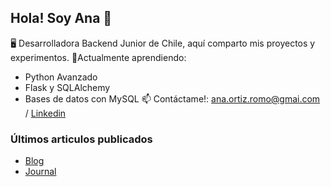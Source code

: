 ## Hola! Soy Ana 👋
🖥️ Desarrolladora Backend Junior de Chile, aquí comparto mis proyectos y experimentos. 
🌱Actualmente aprendiendo:
  - Python Avanzado
  - Flask y SQLAlchemy
  - Bases de datos con MySQL
📫 Contáctame!: ana.ortiz.romo@gmai.com / [Linkedin](https://www.linkedin.com/in/anaortizromo/)

### Últimos articulos publicados
- [Blog](https://github.com/AnaOrtizR/Blog)
- [Journal](https://github.com/AnaOrtizR/Journal)
